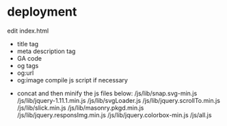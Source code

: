 # deployment
edit index.html
* title tag
* meta description tag
* GA code
* og tags
 * og:url
 * og:image
compile js script if necessary
- concat and then minify the js files below:
/js/lib/snap.svg-min.js
/js/lib/jquery-1.11.1.min.js
/js/lib/svgLoader.js
/js/lib/jquery.scrollTo.min.js
/js/lib/slick.min.js
/js/lib/masonry.pkgd.min.js
/js/lib/jquery.responsImg.min.js
/js/lib/jquery.colorbox-min.js
/js/all.js